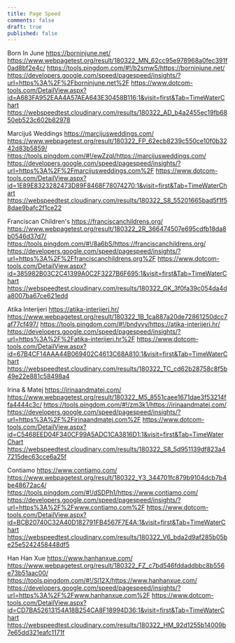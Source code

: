 ```yaml
---
title: Page Speed
comments: false
draft: true
published: false
---
```


Born In June
https://borninjune.net/
https://www.webpagetest.org/result/180322_MN_62cc95e978968a0fec391f0ad8bf2e4c/
https://tools.pingdom.com/#!/b2smw5/https://borninjune.net/
https://developers.google.com/speed/pagespeed/insights/?url=https%3A%2F%2Fborninjune.net%2F
https://www.dotcom-tools.com/DetailView.aspx?id=A683FA952EAA4A57AEA643E30458B116:1&visit=first&Tab=TimeWaterChart
https://webspeedtest.cloudinary.com/results/180322_AD_b4a2455ec19fb6850eb523c602b82978

Marcijuš Weddings
https://marcijusweddings.com/
https://www.webpagetest.org/result/180322_FP_62ecb8239c550ce10f0b3242d83b5859/
https://tools.pingdom.com/#!/ewZzql/https://marcijusweddings.com/
https://developers.google.com/speed/pagespeed/insights/?url=https%3A%2F%2Fmarcijusweddings.com%2F
https://www.dotcom-tools.com/DetailView.aspx?id=1E89E8323282473D89F8468F78074270:1&visit=first&Tab=TimeWaterChart
https://webspeedtest.cloudinary.com/results/180322_S8_55201665bad5f1f58dae9bafc2f1ce22

Franciscan Children's
https://franciscanchildrens.org/
https://www.webpagetest.org/result/180322_2R_366474507e695cdfb18da8b0546d37d7/
https://tools.pingdom.com/#!/8a6bS/https://franciscanchildrens.org/
https://developers.google.com/speed/pagespeed/insights/?url=https%3A%2F%2Ffranciscanchildrens.org%2F
https://www.dotcom-tools.com/DetailView.aspx?id=385982B03C2C41399A0C2F3227B6F695:1&visit=first&Tab=TimeWaterChart
https://webspeedtest.cloudinary.com/results/180322_GK_3f0fa39c054da4da8007ba67ce621edd

Atika Interijeri
https://atika-interijeri.hr/
https://www.webpagetest.org/result/180322_1B_1ca887a20de72861250dcc7af77cf497/
https://tools.pingdom.com/#!/bndyvy/https://atika-interijeri.hr/
https://developers.google.com/speed/pagespeed/insights/?url=https%3A%2F%2Fatika-interijeri.hr%2F
https://www.dotcom-tools.com/DetailView.aspx?id=67B4CF14AAA44B069402C4613C68A810:1&visit=first&Tab=TimeWaterChart
https://webspeedtest.cloudinary.com/results/180322_TC_cd62b28758c8f5b49e22e881c58498a4

Irina & Matej
https://irinaandmatej.com/
https://www.webpagetest.org/result/180322_M5_8551caee1671dae3f53214ffa4444c3c/
https://tools.pingdom.com/#!/zm3k1/https://irinaandmatej.com/
https://developers.google.com/speed/pagespeed/insights/?url=https%3A%2F%2Firinaandmatej.com%2F
https://www.dotcom-tools.com/DetailView.aspx?id=C5468EED04F340CF99A5ADC1CA3816D1:1&visit=first&Tab=TimeWaterChart
https://webspeedtest.cloudinary.com/results/180322_S8_5d951139df823a47215dec63cce6a25f

Contiamo
https://www.contiamo.com/
https://www.webpagetest.org/result/180322_Y3_344701fc879b9104dcb7b4be48672ac4/
https://tools.pingdom.com/#!/dSDPh1/https://www.contiamo.com/
https://developers.google.com/speed/pagespeed/insights/?url=https%3A%2F%2Fwww.contiamo.com%2F
https://www.dotcom-tools.com/DetailView.aspx?id=BCB20740C32A40D182791FB4567F7E4A:1&visit=first&Tab=TimeWaterChart
https://webspeedtest.cloudinary.com/results/180322_V6_bda2d9af285b05be25e5242458448df5

Han Han Xue
https://www.hanhanxue.com/
https://www.webpagetest.org/result/180322_FZ_c7bd546fddaddbbc8b556e73b51aac00/
https://tools.pingdom.com/#!/Sl12X/https://www.hanhanxue.com/
https://developers.google.com/speed/pagespeed/insights/?url=https%3A%2F%2Fwww.hanhanxue.com%2F
https://www.dotcom-tools.com/DetailView.aspx?id=CD7BA52613154A18B254CA8F18994D36:1&visit=first&Tab=TimeWaterChart
https://webspeedtest.cloudinary.com/results/180322_HM_92d1255b14009b7e65dd321eafc1171f
